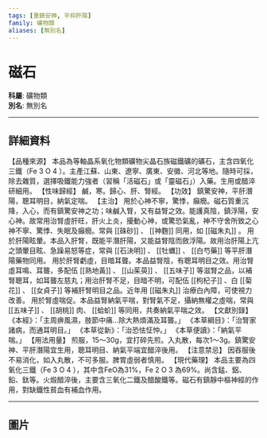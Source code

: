 ```yaml
---
tags: [重鎮安神, 平抑肝陽]
family: 礦物類
aliases: [無別名]
---
```


# 磁石

**科屬**: 礦物類  
**別名**: 無別名  

---

## 詳細資料
【品種來源】
本品為等軸晶系氧化物類礦物尖晶石族磁鐵礦的礦石，主含四氧化三鐵（Fe
3
O
4
）。主產江蘇、山東、遼寧、廣東、安徽、河北等地。隨時可採，除去雜質，選擇吸鐵能力強者（習稱「活磁石」或「靈磁石」）入藥。生用或醋淬研細用。
【性味歸經】
鹹，寒。歸心、肝、腎經。
【功效】
鎮驚安神，平肝潛陽，聰耳明目，納氣定喘。
【主治】
用於心神不寧，驚悸，癲癇。磁石質重沉降，入心，而有鎮驚安神之功；味鹹入腎，又有益腎之效。能護真陰，鎮浮陽，安心神。故常用治腎虛肝旺，肝火上炎，擾動心神，或驚恐氣亂，神不守舍所致之心神不寧、驚悸、失眠及癲癇。常與 [[硃砂]] 、 [[神麴]] 同用，如 [[磁朱丸]] 。
用於肝陽眩暈。本品入肝腎，既能平潛肝陽，又能益腎陰而斂浮陽。故用治肝陽上亢之頭暈目眩、急躁易怒等症，常與 [[石決明]] 、 [[牡蠣]] 、 [[白芍藥]] 等平肝潛陽藥物同用。
用於肝腎虧虛，目暗耳聾。本品益腎陰，有聰耳明目之效。用治腎虛耳鳴、耳聾，多配伍 [[熟地黃]] 、 [[山茱萸]] 、 [[五味子]] 等滋腎之品，以補腎聰耳，如耳聾左慈丸；用治肝腎不足，目暗不明，可配伍 [[枸杞子]] 、白 [[菊花]] 、 [[女貞子]] 等補肝腎明目之品。近年用 [[磁朱丸]] 治療白內障，可使視力改善。
用於腎虛喘促。本品益腎納氣平喘，對腎氣不足，攝納無權之虛喘，常與 [[五味子]] 、 [[胡桃]] 肉、 [[蛤蚧]] 等同用，共奏納氣平喘之效。
【文獻別錄】
《本經》：「主周痹風濕，肢節中痛…除大熱煩滿及耳聾。」
《本草綱目》：「治腎家諸病，而通耳明目。」
《本草從新》：「治恐怯怔忡。」
《本草便讀》：「納氣平喘。」
【用法用量】
煎服，15～30g，宜打碎先煎。入丸散，每次1～3g。鎮驚安神、平肝潛陽宜生用，聰耳明目、納氣平端宜醋淬後用。
【注意禁忌】
因吞服後不易消化，如入丸散，不可多服。脾胃虛弱者慎用。
【現代藥理】
本品主要為四氧化三鐵（Fe
3
O
4
），其中含FeO為31%，Fe
2
O
3
為69%。尚含錳、鋁、鉛、鈦等。火煅醋淬後，主要含三氧化二鐵及醋酸鐵等。磁石有鎮靜中樞神經的作用，對缺鐵性貧血有補血作用。

---

## 圖片
